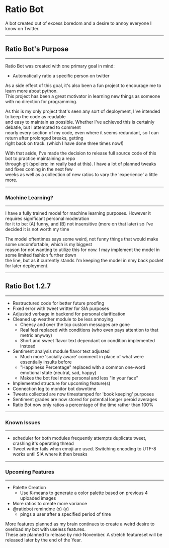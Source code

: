 # Ratio Bot

A bot created out of excess boredom and a desire to annoy everyone I know on Twitter.

---

## Ratio Bot's Purpose
---
Ratio Bot was created with one primary goal in mind:
  - Automatically ratio a specific person on twitter

As a side effect of this goal, it's also been a fun project to encourage me to learn more about python.  
This project has been a great motivator in learning new things as someone with no direction for programming.

As this is my only project that's seen any sort of deployment, I've intended to keep the code as readable  
and easy to maintain as possible. Whether I've achieved this is certainly debatle, but I attempted to comment  
nearly every section of my code, even where it seems redundant, so I can return after prolonged breaks, getting  
right back on track. (which I have done three times now!)  

With that aside, I've made the decision to release full source code of this bot to practice maintaining a repo  
through git (spoilers: im really bad at this). I have a lot of planned tweaks and fixes coming in the next few  
weeks as well as a collection of new ratios to vary the 'experience' a little more.

---

### Machine Learning?

---

I have a fully trained model for machine learning purposes. However it requires significant personal moderation  
for it to be: (A) funny, and (B) not insensitive (more on that later) so I've decided it is not worth my time  

The model oftentimes says some weird, not funny things that would make some uncomfortable, which is my biggest  
reason for not wanting to utilize this for now. I may implement the model in some limited fashion further down  
the line, but as it currently stands I'm keeping the model in nmy back pocket for later deployment.  

---

## Ratio Bot 1.2.7

---

  - Restructured code for better future proofing
  - Fixed error with tweet writter for SIA purposes
  - Adjusted verbage in backend for personal clarification
  - Cleaned up weather module to be less annoying
    - Cheesy and over the top custom messages are gone
    - Real feel replaced with conditions (who even pays attention to that metric anyway)
    - Short and sweet flavor text dependant on condition implemented instead
  - Sentiment analysis module flavor text adjusted
    - Much more 'socially aware' comment in place of what were essentially insults before
    - "Happiness Percentage" replaced with a common one-word emotional state (neutral, sad, happy)
    - Makes the bot feel more personal and less "in your face"
  - Implemented structure for upcoming feature(s)
  - Connection log to monitor bot downtime
  - Tweets collected are now timestamped for 'book keeping' purposes
  - Sentiment grades are now stored for potential longer peroid averages
  - Ratio Bot now only ratios a percentage of the time rather than 100%

---

### Known Issues

--- 

  - scheduler for both modules frequently attempts duplicate tweet, crashing it's operating thread
  - Tweet writer fails when emoji are used. Switching encoding to UTF-8 works until SIA where it then breaks

---

### Upcoming Features

---

  - Palette Creation
    - Use K-means to generate a color palette based on previous 4 uploaded images
  - More ratios to create more variance
  - @ratiobot remindme (x) (y)
    - pings a user after a specified period of time
 
More features planned as my brain continues to create a weird desire to overload my bot with useless features.  
These are planned to release by mid-November. A stretch featureset will be released later by the end of the Year.

